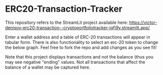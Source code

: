 # ERC20-Transaction-Tracker
This repository refers to the StreamLit project available here: https://victor-denisov-erc20-transaction--cryptoportfoliotracker-jqfj9y.streamlit.app/

Enter a wallet address and a table of ERC-20 transactions will appear in tabular form. There is also functionality to select an erc-20 token to change the below graph. Feel free to fork the repo and add changes as you see fit!

Note that this project displays transactions and not the balance (thus you may see negative "ending" values. Not all transactions that affect the balance of a wallet may be captured here.
